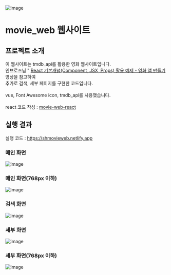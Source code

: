 ![image](https://github.com/user-attachments/assets/d0effcde-287c-4810-b542-0ed6c5a30dc6)
# movie_web 웹사이트

## 프로젝트 소개
    
 이 웹사이트는 tmdb_api를 활용한 영화 웹사이트입니다. 
 <br>인브로즈님 " <a href ="https://www.youtube.com/watch?v=VkcaigvTrug">React 기본개념(Component, JSX, Props) 활용 예제 - 영화 앱 만들기</a> 영상을 참고하여  <br>추가로 검색, 세부 페이지를 구현한 코드입니다.
 <br><br>vue, Font Awesome icon, tmdb_api를 사용했습니다. <br> <br>
react 코드 작성 :  <a href ="https://github.com/06shelk/movie-web-react">movie-web-react</a>

## 실행 결과
실행 코드 : <a href ="https://shmovieweb.netlify.app">https://shmovieweb.netlify.app</a>

### 메인 화면
![image](https://github.com/user-attachments/assets/3ef98a5d-1965-451c-b54d-c63fd7be2175)

### 메인 화면(768px 이하)
![image](https://github.com/user-attachments/assets/8968237e-ff35-4cee-8731-c98b3a2dd9fa)


### 검색 화면
![image](https://github.com/user-attachments/assets/6745cc1f-044b-4d87-8783-eb1b9fb7272b)

### 세부 화면
![image](https://github.com/user-attachments/assets/b9696fb0-0a2e-49c9-8c70-f1f990f14c50)
### 세부 화면(768px 이하)
![image](https://github.com/user-attachments/assets/9fe9ffc1-a93d-4609-8e57-04c654602293)

